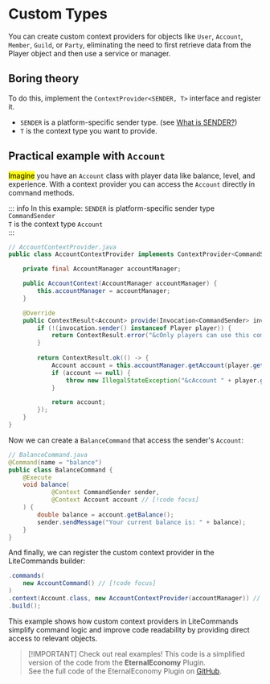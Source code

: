 # Custom Types

You can create custom context providers for objects like `User`, `Account`, `Member`, `Guild`, or `Party`, 
eliminating the need to first retrieve data from the Player object and then use a service or manager. 

## Boring theory

To do this, implement the `ContextProvider<SENDER, T>` interface and register it.
- `SENDER` is a platform-specific sender type. (see [What is SENDER?](../../platforms.md#what-is-sender))
- `T` is the context type you want to provide.

## Practical example with `Account`

<mark>Imagine</mark> you have an `Account` class with player data like balance, level, and experience.
With a context provider you can access the `Account` directly in command methods.

::: info In this example:
`SENDER` is platform-specific sender type `CommandSender` <br>
`T` is the context type `Account` <br>
:::

```java
// AccountContextProvider.java
public class AccountContextProvider implements ContextProvider<CommandSender, Account> {

    private final AccountManager accountManager;

    public AccountContext(AccountManager accountManager) {
        this.accountManager = accountManager;
    }

    @Override
    public ContextResult<Account> provide(Invocation<CommandSender> invocation) {
        if (!(invocation.sender() instanceof Player player)) {
            return ContextResult.error("&cOnly players can use this command!");
        }
        
        return ContextResult.ok(() -> {
            Account account = this.accountManager.getAccount(player.getName());
            if (account == null) {
                throw new IllegalStateException("&cAccount " + player.getName() + " not found");
            }

            return account;
        });
    }
}
```

Now we can create a `BalanceCommand` that access the sender's `Account`:

```java
// BalanceCommand.java
@Command(name = "balance")
public class BalanceCommand {
    @Execute
    void balance(
            @Context CommandSender sender,
            @Context Account account // [!code focus]
    ) {
        double balance = account.getBalance();
        sender.sendMessage("Your current balance is: " + balance);
    }
}
```
And finally, we can register the custom context provider in the LiteCommands builder:

```java
.commands(
    new AccountCommand() // [!code focus]
)
.context(Account.class, new AccountContextProvider(accountManager)) // [!code focus]
.build();
```

<Console
scheme="Run the command /balance"
input="/balance"
output="Your current balance is: 100.0"
/>

This example shows how custom context providers in LiteCommands simplify command logic and improve code readability by
providing direct access to relevant objects.

> [!IMPORTANT] Check out real examples!
> This code is a simplified version of the code from the **EternalEconomy** Plugin.  
> See the full code of the EternalEconomy Plugin on [GitHub](https://github.com/EternalCodeTeam/EternalEconomy).

